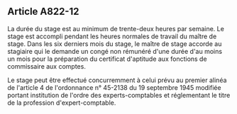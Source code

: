 Article A822-12
----
La durée du stage est au minimum de trente-deux heures par semaine. Le stage est
accompli pendant les heures normales de travail du maître de stage. Dans les six
derniers mois du stage, le maître de stage accorde au stagiaire qui le demande
un congé non rémunéré d'une durée d'au moins un mois pour la préparation du
certificat d'aptitude aux fonctions de commissaire aux comptes.

Le stage peut être effectué concurremment à celui prévu au premier alinéa de
l'article 4 de l'ordonnance n° 45-2138 du 19 septembre 1945 modifiée portant
institution de l'ordre des experts-comptables et réglementant le titre de la
profession d'expert-comptable.
